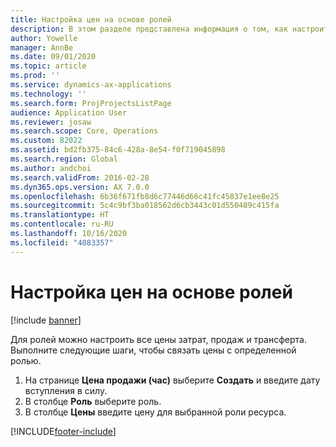 ```yaml
---
title: Настройка цен на основе ролей
description: В этом разделе представлена информация о том, как настроить цены для конкретных ролей.
author: Yowelle
manager: AnnBe
ms.date: 09/01/2020
ms.topic: article
ms.prod: ''
ms.service: dynamics-ax-applications
ms.technology: ''
ms.search.form: ProjProjectsListPage
audience: Application User
ms.reviewer: josaw
ms.search.scope: Core, Operations
ms.custom: 82022
ms.assetid: bd2fb375-84c6-428a-8e54-f0f719045898
ms.search.region: Global
ms.author: andchoi
ms.search.validFrom: 2016-02-28
ms.dyn365.ops.version: AX 7.0.0
ms.openlocfilehash: 6b36f671fb8d6c77446d66c41fc45837e1ee8e25
ms.sourcegitcommit: 5c4c9bf3ba018562d6cb3443c01d550489c415fa
ms.translationtype: HT
ms.contentlocale: ru-RU
ms.lasthandoff: 10/16/2020
ms.locfileid: "4083357"
---
```

# <a name="set-up-role-based-pricing"></a>Настройка цен на основе ролей

[!include [banner](../includes/banner.md)]

Для ролей можно настроить все цены затрат, продаж и трансферта. Выполните следующие шаги, чтобы связать цены с определенной ролью.

1. На странице **Цена продажи (час)** выберите **Создать** и введите дату вступления в силу.
2. В столбце **Роль** выберите роль.
3. В столбце **Цены** введите цену для выбранной роли ресурса.


[!INCLUDE[footer-include](../includes/footer-banner.md)]